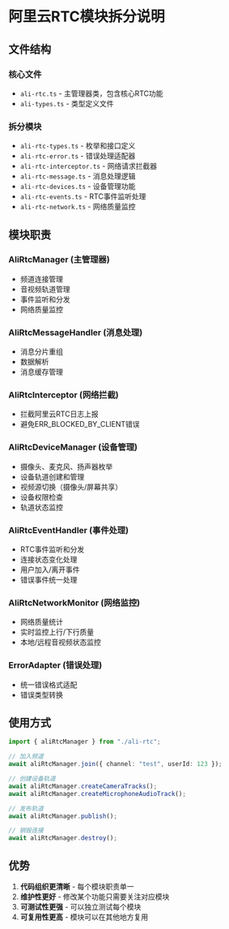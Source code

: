 # 阿里云RTC模块拆分说明

## 文件结构

### 核心文件

- `ali-rtc.ts` - 主管理器类，包含核心RTC功能
- `ali-types.ts` - 类型定义文件

### 拆分模块

- `ali-rtc-types.ts` - 枚举和接口定义
- `ali-rtc-error.ts` - 错误处理适配器
- `ali-rtc-interceptor.ts` - 网络请求拦截器
- `ali-rtc-message.ts` - 消息处理逻辑
- `ali-rtc-devices.ts` - 设备管理功能
- `ali-rtc-events.ts` - RTC事件监听处理
- `ali-rtc-network.ts` - 网络质量监控

## 模块职责

### AliRtcManager (主管理器)

- 频道连接管理
- 音视频轨道管理
- 事件监听和分发
- 网络质量监控

### AliRtcMessageHandler (消息处理)

- 消息分片重组
- 数据解析
- 消息缓存管理

### AliRtcInterceptor (网络拦截)

- 拦截阿里云RTC日志上报
- 避免ERR_BLOCKED_BY_CLIENT错误

### AliRtcDeviceManager (设备管理)

- 摄像头、麦克风、扬声器枚举
- 设备轨道创建和管理
- 视频源切换（摄像头/屏幕共享）
- 设备权限检查
- 轨道状态监控

### AliRtcEventHandler (事件处理)

- RTC事件监听和分发
- 连接状态变化处理
- 用户加入/离开事件
- 错误事件统一处理

### AliRtcNetworkMonitor (网络监控)

- 网络质量统计
- 实时监控上行/下行质量
- 本地/远程音视频状态监控

### ErrorAdapter (错误处理)

- 统一错误格式适配
- 错误类型转换

## 使用方式

```typescript
import { aliRtcManager } from "./ali-rtc";

// 加入频道
await aliRtcManager.join({ channel: "test", userId: 123 });

// 创建设备轨道
await aliRtcManager.createCameraTracks();
await aliRtcManager.createMicrophoneAudioTrack();

// 发布轨道
await aliRtcManager.publish();

// 销毁连接
await aliRtcManager.destroy();
```

## 优势

1. **代码组织更清晰** - 每个模块职责单一
2. **维护性更好** - 修改某个功能只需要关注对应模块
3. **可测试性更强** - 可以独立测试每个模块
4. **可复用性更高** - 模块可以在其他地方复用
